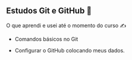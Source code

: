 ## Estudos Git e GitHub :book: 

O que aprendi e usei até o momento do curso :writing_hand:

- Comandos básicos no Git

- Configurar o GitHub colocando meus dados.
